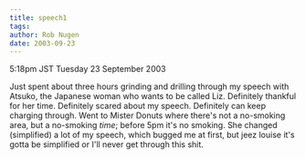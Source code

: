 ```yaml
---
title: speech1
tags: 
author: Rob Nugen
date: 2003-09-23
---
```


<p class=date>5:18pm JST Tuesday 23 September 2003</p>

<p>Just spent about three hours grinding and drilling through my
speech with Atsuko, the Japanese woman who wants to be called Liz.
Definitely thankful for her time.  Definitely scared about my speech.
Definitely can keep charging through.  Went to Mister Donuts where
there's not a no-smoking area, but a no-smoking <em>time</em>; before
5pm it's no smoking.  She changed (simplified) a lot of my speech,
which bugged me at first, but jeez louise it's gotta be simplified or
I'll never get through this shit.</p>
